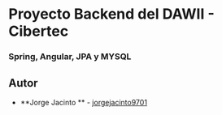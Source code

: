 # Proyecto Backend del DAWII - Cibertec
### Spring, Angular, JPA y MYSQL

## Autor 

* **Jorge Jacinto ** - [jorgejacinto9701](https://github.com/jorgejacinto9701)
